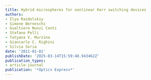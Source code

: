 ```yaml
---
title: Hybrid microspheres for nonlinear Kerr switching devices
authors:
- Ilya Razdolskiy
- Simone Berneschi
- Gualtiero Nunzi Conti
- Stefano Pelli
- Tatyana V. Murzina
- Giancarlo C. Righini
- Silvia Soria
date: '2011-01-01'
publishDate: '2025-03-14T15:59:48.943462Z'
publication_types:
- article-journal
publication: '*Optics Express*'
---
```

